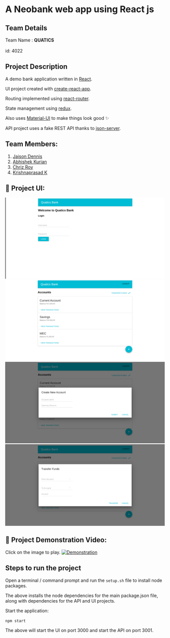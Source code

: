 # A Neobank web app using React js

## Team Details
Team Name : <b>QUATICS</b> <br></br>id: 4022

## Project Description
A demo bank application written in [React](https://facebook.github.io/react/).

UI project created with [create-react-app](https://github.com/facebookincubator/create-react-app).

Routing implemented using [react-router](https://github.com/ReactTraining/react-router).

State management using [redux](redux.js.org).  

Also uses [Material-UI](http://www.material-ui.com/) to make things look good :sparkles:

API project uses a fake REST API thanks to [json-server](https://github.com/typicode/json-server).

## Team Members:

1. [Jaison Dennis](https://github.com/jaison080)
2. [Abhishek Kurian](https://github.com/omen1650ti)
3. [Chriz Roy](https://github.com/ChrizRoy)
4. [Krishnaprasad K](https://github.com/krishnaprasadkpk)

## 🔧 Project UI:
![Login](https://raw.githubusercontent.com/Devcraft-Quatics/Quatics-Bank/master/img/1.png) 
![Accounts](https://raw.githubusercontent.com/Devcraft-Quatics/Quatics-Bank/master/img/2.png)
![Create new Account](https://raw.githubusercontent.com/Devcraft-Quatics/Quatics-Bank/master/img/3.png)
![Transfer Funds](https://raw.githubusercontent.com/Devcraft-Quatics/Quatics-Bank/master/img/4.png)

## 🔧 Project Demonstration Video:
Click on the image to play.
[![Demonstration](https://img.youtube.com/vi/_UjzFWoHER8/0.jpg)](https://www.youtube.com/watch?v=_UjzFWoHER8)

## Steps to run the project

Open a terminal / command prompt and run the ``` setup.sh ``` file to install node packages.

The above installs the node dependencies for the main package.json file, along
with dependencies for the API and UI projects.

Start the application:

``` npm start ```

The above will start the UI on port 3000 and start the API on port 3001.